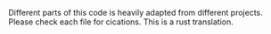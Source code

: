 Different parts of this code is heavily adapted from different projects. Please check each file for cications. This is a rust translation.